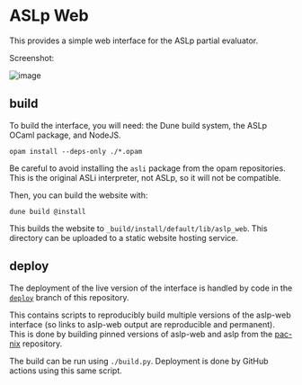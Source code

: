 # ASLp Web

This provides a simple web interface for the ASLp partial evaluator.

Screenshot:

![image](https://github.com/katrinafyi/aslp-web/assets/39479354/32f352bb-e178-4321-832b-29717f28c10e)

## build

To build the interface, you will need: the Dune build system, the ASLp OCaml package, and NodeJS.
```
opam install --deps-only ./*.opam
```
Be careful to avoid installing the `asli` package from the opam repositories.
This is the original ASLi interpreter, not ASLp, so it will not be compatible.

Then, you can build the website with:
```
dune build @install
```
This builds the website to `_build/install/default/lib/aslp_web`.
This directory can be uploaded to a static website hosting service.

## deploy

The deployment of the live version of the interface is handled by code in the
[`deploy`](https://github.com/katrinafyi/aslp-web/tree/deploy)
branch of this repository.

This contains scripts to reproducibly build multiple versions of the aslp-web interface
(so links to aslp-web output are reproducible and permanent).
This is done by building pinned versions of aslp-web and aslp from the [pac-nix](https://github.com/katrinafyi/pac-nix)
repository.

The build can be run using `./build.py`.
Deployment is done by GitHub actions using this same script.
